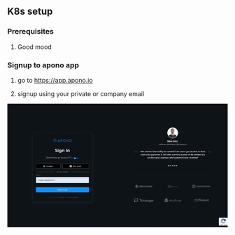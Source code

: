 ## K8s setup

### Prerequisites
1. Good mood

### Signup to apono app

1. go to <https://app.apono.io>

2. signup using your private or company email

![apono_signup.gif](./gifs/apono_signup.gif)